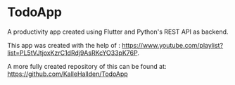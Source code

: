 # TodoApp

A productivity app created using Flutter and Python's REST API as backend. 

This app was created with the help of : https://www.youtube.com/playlist?list=PL5tVJtjoxKzrC1dRdj9AsRKcYO33pK76P. 

A more fully created repository of this can be found at: https://github.com/KalleHallden/TodoApp
